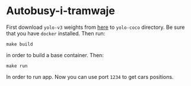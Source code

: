 # Autobusy-i-tramwaje

First download `yolo-v3` weights from [here](https://www.dropbox.com/s/99mm7olr1ohtjbq/yolov3.weights?dl=0) to `yolo-coco` directory. Be sure that you have `docker` installed. Then run:

    make build 

in order to build a base container. Then:

    make run

In order to run app. Now you can use port `1234` to get cars positions.
